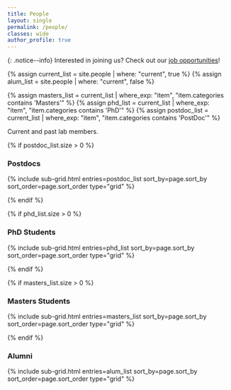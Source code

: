 ```yaml
---
title: People
layout: single
permalink: /people/
classes: wide
author_profile: true
---
```


{: .notice--info}
Interested in joining us? Check out our [job opportunities](/jobs)!

<!-- get lists of people -->
{% assign current_list = site.people | where: "current", true %}
{% assign alum_list = site.people | where: "current", false %}

{% assign masters_list = current_list | where_exp: "item", "item.categories contains 'Masters'" %}
{% assign phd_list = current_list | where_exp: "item", "item.categories contains 'PhD'" %}
{% assign postdoc_list = current_list | where_exp: "item", "item.categories contains 'PostDoc'" %}

<!-- make grids of people in different categories -->

Current and past lab members.

<!-- ### PostDocs -->

{% if postdoc_list.size > 0 %}

### Postdocs

{% include sub-grid.html entries=postdoc_list sort_by=page.sort_by sort_order=page.sort_order type="grid" %}

{% endif %}

{% if phd_list.size > 0 %}
### PhD Students

{% include sub-grid.html entries=phd_list sort_by=page.sort_by sort_order=page.sort_order type="grid" %}

{% endif %}

{% if masters_list.size > 0 %}
### Masters Students

{% include sub-grid.html entries=masters_list sort_by=page.sort_by sort_order=page.sort_order type="grid" %}

{% endif %}

### Alumni

{% include sub-grid.html entries=alum_list sort_by=page.sort_by sort_order=page.sort_order type="grid" %}
